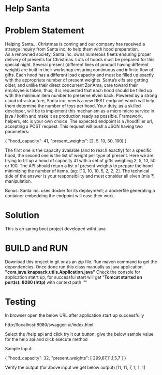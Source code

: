 # Help Santa

# Problem Statement

Helping Santa... 
Christmas is coming and our company has received a strange inquiry from Santa inc. to help them with hood preparation.  
As a renowned society, Santa inc. owns numerous fleets ensuring proper delivery of presents for Christmas. Lots of hoods must be prepared for this special night. Several present (different lines of product having different weight) are built in their workshop ensuring continuous and infinite flow of gifts. Each hood has a different load capacity and must be filled up exactly with the appropriate number of present weights. Santa’s elfs are getting older, and unlike their direct concurrent ZonAma, care toward their employee is taken; thus, it is requested that each hood should be filled up with the minimum item number to preserve elven back. 
Powered by a strong cloud infrastructure, Santa inc. needs a new REST endpoint which will help them determine the number of toys per hood. Your duty, as a skilled developer, will be to implement this mechanism as a micro micro service in java / kotlin and make it as production ready as possible. Framework, helpers, etc is your own choice. 
The expected endpoint is a /hoodfiller url, accepting a POST request. This request will push a JSON having two parameters: 
 
{ 
  "hood_capacity": 41, 
  "present_weights": [2, 5, 10, 50, 100] 
} 
 
The first one is the capacity available (and to reach exactly) for a specific hood, the second one is the list of weight per type of present. Here we are trying to fill up a hood of capacity 41 with a set of gifts weighing 2, 5, 10, 50 or 100. 
The API should return a list of present weights to prepare the hood minimizing the number of items. (eg: [10, 10, 10, 5, 2, 2, 2]. The technical side of the answer is your responsibility and must consider all elven (mis ?) manipulation. 
 
Bonus: Santa inc. uses docker for its deployment; a dockerfile generating a container embedding the endpoint will ease their work. 

# Solution

This is an spring boot project developed witht java

# BUILD and RUN

Download this project in git or as an zip file.
Run maven command to get the dependencies.
Once done run this class manually as java application **"com.java.knapsack.utils.Application.java"**
Check the console for application statrt up, for successful start will get "**Tomcat started on port(s): 8080 (http)** with context path ''"

# Testing

In browser open the below URL after application start up successfully

http://localhost:8080/swagger-ui/index.html

Select the /help api and click try it out button.
give the below sample value for the help api and click execute method

Sample Input:

{
  "hood_capacity": 32,
  "present_weights": [
    299,67,11,1,5,7
  ]
}

Verify the output (for above input we get below output)
[11, 11, 7, 1, 1, 1]
